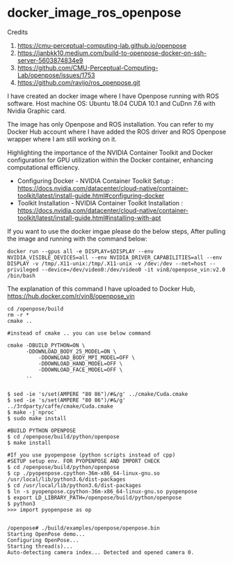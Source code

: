# docker_image_ros_openpose

Credits
1. https://cmu-perceptual-computing-lab.github.io/openpose
2. https://janbkk10.medium.com/build-to-openpose-docker-on-ssh-server-5603874834e9
3. https://github.com/CMU-Perceptual-Computing-Lab/openpose/issues/1753
4. https://github.com/ravijo/ros_openpose.git

I have created an docker image where I have Openpose running with ROS software.
Host machine OS: Ubuntu 18.04 CUDA 10.1 and CuDnn 7.6 with Nvidia Graphic card.

The image has only Openpose and ROS installation. You can refer to my Docker Hub account where I have added the ROS driver and ROS Openpose wrapper where I am still working on it.

Highlighting the importance of the NVIDIA Container Toolkit and Docker configuration for GPU utilization within the Docker container, enhancing computational efficiency.

- Configuring Docker - NVIDIA Container Toolkit Setup : https://docs.nvidia.com/datacenter/cloud-native/container-toolkit/latest/install-guide.html#configuring-docker
- Toolkit Installation - NVIDIA Container Toolkit Installation 
: https://docs.nvidia.com/datacenter/cloud-native/container-toolkit/latest/install-guide.html#installing-with-apt

If you want to use the docker imgae please do the below steps,
After pulling the image and running with the command below:
```
docker run --gpus all -e DISPLAY=$DISPLAY --env NVIDIA_VISIBLE_DEVICES=all --env NVIDIA_DRIVER_CAPABILITIES=all --env DISPLAY -v /tmp/.X11-unix:/tmp/.X11-unix -v /dev:/dev --net=host --privileged --device=/dev/video0:/dev/video0 -it vin8/openpose_vin:v2.0 /bin/bash
```

The explanation of this command I have uploaded to Docker Hub,
https://hub.docker.com/r/vin8/openpose_vin
```
cd /openpose/build
rm -r *
cmake ..

#instead of cmake .. you can use below command

cmake -DBUILD_PYTHON=ON \
	  -DDOWNLOAD_BODY_25_MODEL=ON \
          -DDOWNLOAD_BODY_MPI_MODEL=OFF \
          -DDOWNLOAD_HAND_MODEL=OFF \
          -DDOWNLOAD_FACE_MODEL=OFF \
	  .. 
	  

$ sed -ie 's/set(AMPERE "80 86")/#&/g' ../cmake/Cuda.cmake
$ sed -ie 's/set(AMPERE "80 86")/#&/g' ../3rdparty/caffe/cmake/Cuda.cmake
$ make -j`nproc`
$ sudo make install

#BUILD PYTHON OPENPOSE
$ cd /openpose/build/python/openpose
$ make install

#If you use pyopenpose (python scripts instead of cpp)
#SETUP setup env. FOR PYOPENPOSE AND IMPORT CHECK
$ cd /openpose/build/python/openpose
$ cp ./pyopenpose.cpython-36m-x86_64-linux-gnu.so /usr/local/lib/python3.6/dist-packages
$ cd /usr/local/lib/python3.6/dist-packages
$ ln -s pyopenpose.cpython-36m-x86_64-linux-gnu.so pyopenpose
$ export LD_LIBRARY_PATH=/openpose/build/python/openpose
$ python3
>>> import pyopenpose as op


/openpose# ./build/examples/openpose/openpose.bin
Starting OpenPose demo...
Configuring OpenPose...
Starting thread(s)...
Auto-detecting camera index... Detected and opened camera 0.
```
